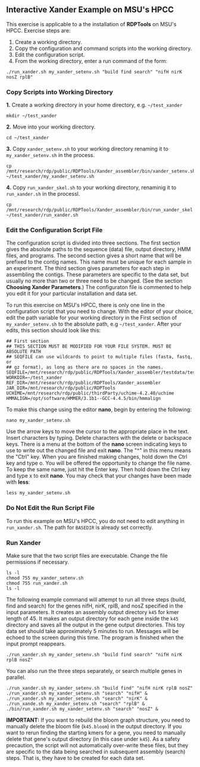 ## Interactive Xander Example on MSU's HPCC

This exercise is applicable to a the installation of **RDPTools** on MSU's HPCC. Exercise steps are:

1. Create a working directory.
2. Copy the configuration and command scripts into the working directory.
3. Edit the configuration script.
4. From the working directory, enter a run command of the form:

```
./run_xander.sh my_xander_setenv.sh "build find search" "nifH nirK nosZ rplB"
```
### Copy Scripts into Working Directory

**1.** Create a working directory in your home directory, e.g. `~/test_xander`

```
mkdir ~/test_xander
```

**2.** Move into your working directory.

```
cd ~/test_xander
```

**3.** Copy `xander_setenv.sh` to your working directory renaming it to `my_xander_setenv.sh` in the process.

```
cp /mnt/research/rdp/public/RDPTools/Xander_assembler/bin/xander_setenv.sh ~/test_xander/my_xander_setenv.sh
```

**4.** Copy `run_xander_skel.sh` to your working directory, renaminig it to `run_xander.sh` in the processl.

```
cp /mnt/research/rdp/public/RDPTools/Xander_assembler/bin/run_xander_skel.sh ~/test_xander/run_xander.sh
```

### Edit the Configuration Script File

The configuration script is divided into three sections. The first section gives the absolute paths to the sequence (data) file, output directory, HMM files, and programs. The second section gives a short name that will be prefixed to the contig names. This name must be unique for each sample in an experiment. The third section gives parameters for each step in assembling the contigs. These parameters are specific to the data set, but usually no more than two or three need to be changed. (See the section **Choosing Xander Parameters**.) The configuraton file is commented to help you edit it for your particular installation and data set.

To run this exercise on MSU's HPCC, there is only one line in the configuration script that you need to change. With the editor of your choice, edit the path variable for your working directory in the First section of `my_xander_setenv.sh` to the absolute path, e.g `~/test_xander`. After your edits, this section should look like this:

```
## First section
## THIS SECTION MUST BE MODIFIED FOR YOUR FILE SYSTEM. MUST BE ABSOLUTE PATH
## SEQFILE can use wildcards to point to multiple files (fasta, fastq, or 
## gz format), as long as there are no spaces in the names.
SEQFILE=/mnt/research/rdp/public/RDPTools/Xander_assembler/testdata/test_reads.fa
WORKDIR=~/test_xander
REF_DIR=/mnt/research/rdp/public/RDPTools/Xander_assembler
JAR_DIR=/mnt/research/rdp/public/RDPTools
UCHIME=/mnt/research/rdp/public/thirdParty/uchime-4.2.40/uchime
HMMALIGN=/opt/software/HMMER/3.1b1--GCC-4.4.5/bin/hmmalign
```
To make this change using the editor **nano**, begin by entering the following:

```
nano my_xander_setenv.sh
```
Use the arrow keys to move the cursor to the appropriate place in the text. Insert characters by typing. Delete characters with the delete or backspace keys. There is a menu at the bottom of the **nano** screen indicating keys to use to write out the changed file and exit **nano**. The "^" in this menu means the "Ctrl" key. When you are finished making changes, hold down the Ctrl key and type o. You will be offered the opportunity to change the file name. To keep the same name, just hit the Enter key. Then hold down the Ctrl key and type x to exit **nano**. You may check that your changes have been made with **less**:

```
less my_xander_setenv.sh
```
### Do Not Edit the Run Script File

To run this example on MSU's HPCC, you do not need to edit anything in `run_xander.sh`. The path for `BASEDIR` is already set correctly.

### Run Xander

Make sure that the two script files are executable. Change the file permissions if necessary.

```
ls -l
chmod 755 my_xander_setenv.sh
chmod 755 run_xander.sh
ls -l
```

The following example command will attempt to run all three steps (build, find and search) for the genes nifH, nirK, rplB, and nosZ specified in the input parameters. It creates an assembly output directory `k45` for kmer length of 45. It makes an output directory for each gene inside the `k45` directory and saves all the output in the gene output directories. This toy data set should take approximately 5 minutes to run. Messages will be echoed to the screen during this time. The program is finished when the input prompt reappears.
    
```
./run_xander.sh my_xander_setenv.sh "build find search" "nifH nirK rplB nosZ"
```

You can also run the three steps separately, or search multiple genes in parallel.

```
./run_xander.sh my_xander_setenv.sh "build find" "nifH nirK rplB nosZ"
./run_xander.sh my_xander_setenv.sh "search" "nifH" &
./run_xander.sh my_xander_setenv.sh "search" "nirK" &
./run_xande.sh my_xander_setenv.sh "search" "rplB" &
./bin/run_xander.sh my_xander_setenv.sh "search" "nosZ" &
```

**IMPORTANT:** If you want to rebuild the bloom graph structure, you need to manually delete the bloom file (`k45.bloom`) in the output directory. If you want to rerun  finding the starting kmers for a gene, you need to manually delete that gene's output directory (in this case under `k45`). As a safety precaution, the script will not automatically over-write these files, but they are specific to the data being searched in subsequent assembly (search) steps. That is, they have to be created for each data set.


